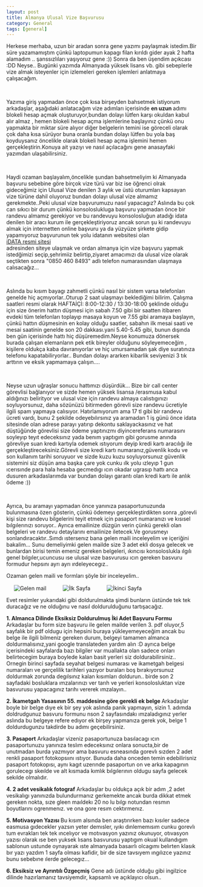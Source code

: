 ```yaml
---
layout: post
title: Almanya Ulusal Vize Başvurusu
category: General
tags: [general]
---
```

<p>
Herkese merhaba, uzun bir aradan sonra gene yazımı paylaşmak istedim.Bir süre yazamamıştım çünkü laptopumun kapagı filan kırıldı gider ayak 2 hafta alamadım .. şanssızlıları yaşıyoruz gene :))
Sonra da ben üşendim açıkcası :DD Neyse.. Bugünki yazımda Almanyada yüksek lisans vb. gibi sebeplerle vize almak isteyenler için izlemeleri gereken işlemleri anlatmaya çalışacağım.
</p>
<br>
<p>
Yazıma giriş yapmadan önce çok kısa birşeyden bahsetmek istiyorum arkadaşlar, aşağıdaki anlatacağım vize adımları içerisinde <b>en uzun </b> adımı blokeli hesap açmak
oluşturuyor,bundan dolayı lütfen karşı okuldan kabul alır almaz , hemen blokeli hesap açma işlemlerine başlayınız çünkü onu yapmakta bir miktar süre alıyor diğer belgelerin temini ise göreceli olarak çok daha kısa
sürüyor buna oranla bundan dolayı lütfen bu yola baş koyduysanız öncelikle olarak blokeli hesap açma işlemini hemen gerçekleştirin.Konuya ait yazıyı ve nasıl açılacağını gene anasayfaki yazımdan ulaşabilirsiniz.
<p>
<br>

<p>Haydi ozaman başlayalım,öncelikle şundan bahsetmeliyim ki Almanyada başvuru sebebine göre birçok vize türü var biz ise öğrenci olrak gideceğimiz için
Ulusal Vize denilen 3 aylık ve üstü oturumları kapsayan vize türüne dahil oluyoruz bundan dolayı ulusal vize almamız gerekmekte..Peki ulusal vize başvurumuzu nasıl yapacagız?
Aslında bu çok can sıkıcı bir durum çünkü konsoloslukluga başvuru yapmadan önce bir randevu almamız gerekiyor ve bu randevuyu konsolosluğun atadığı idata denilen bir aracı kurum ile gerçekleştiriyoruz ancak
sorun şu ki randevuyu almak için internetten online başvuru ya da yüzyüze şirkete gidip yapamıyoruz başvurunun tek yolu idatanın websitesi olan 
<br>
<a href="http://idata.com.tr/tr/"   target="_blank">iDATA  resmi sitesi</a> <br>
adresinden siteye ulaşmak ve ordan almanya için vize başvuru yapmak istedğimizi seçip,şehrimiiz belirtip,ziyaret amacımızı da ulusal vize olarak seçtikten sonra
"0850 460 8493" adlı telefon numarasından ulaşmaya calısacağız...
</p>
<p>
<br>

<p>Aslında bu kısım bayagı zahmetli çünkü nasıl bir sistem varsa telefonları genelde hiç açmıyorlar..Oturup 2 saat ulaşmayı beklediğimi bilirim. Çalışma saatleri resmi olarak HAFTAİÇİ: 8:00-12:30 / 13:30-18:00 
 şeklinde olduğu için size önerim hattın düşmesi için sabah 7.50 gibi bir saatten itibaren evdeki tüm telefonları toplayıp masaya koyun ve 7.55 gibi aramaya başlayın,
 çünkü hattın düşmesinin en kolay olduğu saatler, sabahın ilk mesai saati ve mesai saatinin genelde son 20 dakkası.yani 5.40-5.45 gibi, bunun dışında ben gün içerisinde hattı hiç düşüremedim.Neyse konumuza dönersek burada çalışan elemanların pek  
 etik bireyler olduğunu söyleyemeceğim , kişilere oldukça kaba davranıyorlar ve hiç umursamadan şak diye suratınıza telefonu kapatabiliryorlar.. Bundan dolayı ararken kibarlik seviyenizi 3 tık arttırın ve
 eksik yapmamaya çalışın....</p>
<br>

<p> Neyse uzun uğraşlar sonucu hattımızı düşürdük... Bize bir call center görevlisi bağlanıyor ve sizde hemen yüksek lisansa /erasmusa kabul aldığınızı belirityor ve
ulusal vize için randevu almaya calıstıgınızı soyluyorsunuz, daha sözünüzü bitirmeden görevli size randevu ücretiyle ilgili spam yapmaya calısıyor. Hatırlamıyorum ama 17 tl gibi bir randevu ücreti vardı,
bunu 2 şekilde odeyebılırsınız ya aramadan 1 iş günü önce idata sitesinde olan adrese parayı yatırıp dekontu saklayackasınız ve hat düştüğünde görevlisi size ödeme yaptınızmı diyincereferans numarasını soyleyıp teyıt edeceksınız yada
benım yaptıgım gibi gorusme anında görevliye suan kredı kartıyla odemek ıstıyorum deyip kredi kartı aracılığı ile gerçekleştireceksiniz.Görevli size kredi kartı numaranız,güvenlik kodu ve son kullanım tarihi soruyuor ve sizde kuzu kuzu
soyluyorsunuz güvenlik sistemini siz düşün ama başka çare yok cunku ılk yolu ızleyıp 1 gun ıcerısınde para hala hesaba gecmedıgı ıcın okadar  ugrasıp hattı anca dusuren arkadaslarımda var bundan dolayı garantı olan kredi kartı ile anlık ödeme :))
</p>

<br>
<p>Ayrıca, bu aramayı yapmadan önce yanınıza pasaportunuzunda bulunmasına özen gösterin, çünkü ödemeyı gerçekleştirdikten sonra ,görevli kişi size randevu bilgelerini teyit etmek için pasaport numaranızı ve kısısel bılgılerınızı soruyor..
Ayrıca emailinize düzgün verin çünkü gerekli olan belgeleri ve randevu detaylarını emailinize iletecek.Ve gorusmeyı sonlandıracaktır..Sımdı ıstersenız bana gelen maili inceleyelim ve içeriğini bakalim...
Sunu demeliyimki gelen mailde size 3 adet ekli dosya gelecek ve bunlardan birisi temin emeniz gereken belgeleri, ıkıncısı konsoloslukla ılgılı genel bılgıler,ucuncusu ıse ulusal vıze basvurusu ıcın gereken
basvuru formudur hepsını ayrı ayrı ırdeleyecegız..
</p>

<p> Ozaman gelen maili ve formları şöyle bir inceleyelim.. </p>

<img style="max-width: 100%;" align="center" hspace="20" src="/images/AlmanyaUlusalVizeBasvurusu/idata-mail.png" alt="Gelen mail" height="auto">
<img style="max-width: 100%;" align="center" hspace="20" src="/images/AlmanyaUlusalVizeBasvurusu/gerekli-belgeler1.png" alt="İlk Sayfa" height="auto">
<img style="max-width: 100%;" align="center" hspace="20" src="/images/AlmanyaUlusalVizeBasvurusu/gerekli-belgeler2.png" alt="İkinci Sayfa" height="auto">


<p> Evet resimler yukarıdaki gibi doldurulmakta şimdi bunların üstünde tek tek duracağız ve ne olduğınu ve nasıl doldurulduğunu tartışacağız.

<p> <b> 1. Almanca  Dilinde Eksiksiz Doldurulmuş  İki Adet Başvuru Formu </b>
   Arkadaşlar bu form size başvuru ile gelen mailde verilen 3. pdf oluyor,5 sayfalık bir pdf oldugu için  hepsini buraya yükleyemeyeceğim ancak bu belge ile ilgili bilmeniz gereken durum, belgeyi tamamen almanca doldurmalısınız,yani google translateden yardım alın :D  ayrıca belge içerisindeki sayfalarda bazı bilgiler var muallakta olan sadece onları belirtecegim buraya boylede kalan basit yerleri siz doldurabilirsiniz.. Ornegin birinci sayfada seyahat belgesi numarası ve ikametgah belgesi numaraları ve gerçelilik tarihleri yazıyor buraları boş bırakıyorsunuz doldurmak zorunda degılsınız kalan kısımları doldurun.. birde son 2 sayfadaki bosluklara ımzalarınızı ver tarıh ve yerleri konsolosluktan vize basvurusu yapacagınız tarıhı vererek ımzalayın..


<p>

<p> <b>2. İkametgah Yasasının 55. maddesine göre gerekli ek belge </b>
   Arkadaşlar boyle bir belge dıye ek bir şey yok aslında panik yapmayın, sizin 1. adımda doldrudgunuz basvuru formunu nson 2 sayfasındakı ımzaladıgınız yerler aslında bu belgeye refere edıyor ek birşey yapmanıza gerek yok, belge 1 doldurdugunzu takdirde bu adımı geçebilirsiniz.

<p>

<p> <b>3. Pasaport</b>
  Arkadaşlar vizeniz pasaportunuza basılacagı ıcın pasaportunuzu yanınıza teslım edeceksınız onlara sonucta,bir de unutmadan burda yazmıyor ama basvuru esneasında gorevlı sızden 2 adet renkli pasaport fotokopsıını ıstıyor. Bunuda daha onceden temin edebilirisniz pasaport fotokopısı, aynı kagıt uzerınde pasaportun on ve arka kapagının gorulecegı skeılde ve alt kısmada kımlık bılgılerının oldugu sayfa gelecek sekılde olmalıdır.
<p>

<p> <b>4. 2 adet vesikalık fotograf</b>
  Arkadaşlar bu oldukça açık bir adım ,2 adet vesikalıgı yanınızda bulundurmanız gerkemekte ancak burda dikkat etmek gereken nokta, sıze gleen maıldekı 20 no lu bılgı notundan resmın boyutlarını ogrenmenız. ve ona gore resım cektırmenız.
<p>

<p> <b>5. Motivasyon Yazısı </b>
   Bu kısım alsında ben araştırırken bazı kısıler sadece easmusa gıdecekler yazsın yeter demısler, ıyıkı dınlememısım cunku gorevlı tum evrakları tek tek ıncelıyor ve motıvasyon yazınız okunuyor, otıvasyon yazısı olarak ıse ben yuksek lısans basvurusu yaptıgım okual kullandıgım sablonun ustunde oynayarak ıste almanyada basaırlı olcagımı belırten klasık bır yazı yazdım 1 sayfa olması kafidir, bir de size tavsıyem ıngılızce yazınız bunu sebebıne ılerde gelecegız...
   
<p>

<p> <b>6. Eksiksiz ve Ayrıntılı Özgeçmiş</b>
   Gene adı üstünde olduğu gibi ingilzice dilinde hazırlamanız tavsiyemdir, kapsamlı ve açıklayıcı olsun..
  
<p>





